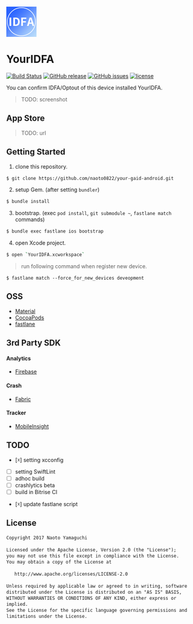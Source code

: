 ![app icon](./assets/appicon/icon_40@2x.png)

# YourIDFA

[![Build Status](https://www.bitrise.io/app/196577456afab774.svg?token=lr2_94T07NcveLipX8R0DQ&branch=master)](https://www.bitrise.io/app/196577456afab774)
[![GitHub release](https://img.shields.io/github/release/naoto0822/your-idfa-ios.svg)](https://github.com/naoto0822/your-idfa-ios/releases)
[![GitHub issues](https://img.shields.io/github/issues/naoto0822/your-idfa-ios.svg)](https://github.com/naoto0822/your-idfa-ios/issues)
[![license](https://img.shields.io/github/license/naoto0822/your-idfa-ios.svg)](https://github.com/naoto0822/your-idfa-ios/blob/master/LICENSE)

You can confirm IDFA/Optout of this device installed YourIDFA.

> TODO: screenshot

## App Store

> TODO: url

## Getting Started

1. clone this repository.

 ```sh
 $ git clone https://github.com/naoto0822/your-gaid-android.git
 ```

2. setup Gem. (after setting `bundler`)

 ```sh
 $ bundle install
 ```

3. bootstrap. (exec `pod install`, `git submodule ~`, `fastlane match` commands)

 ```sh
 $ bundle exec fastlane ios bootstrap
 ```

4. open Xcode project.

 ```sh
 $ open `YourIDFA.xcworkspace`
 ```

> run following command when register new device.

```
$ fastlane match --force_for_new_devices deveopment
```

## OSS

- [Material](https://github.com/CosmicMind/Material)
- [CocoaPods](https://cocoapods.org/)
- [fastlane](https://github.com/fastlane/fastlane)

## 3rd Party SDK

#### Analytics

- [Firebase](https://firebase.google.com/ "Firebase")

#### Crash

- [Fabric](https://fabric.io, "Fabric")

#### Tracker

- [MobileInsight](https://ymi.yahoo.co.jp/)

## TODO

- [☓] setting xcconfig
- [ ] setting SwiftLint
- [ ] adhoc build
- [ ] crashlytics beta
- [ ] build in Bitrise CI
- [☓] update fastlane script

## License

```
Copyright 2017 Naoto Yamaguchi

Licensed under the Apache License, Version 2.0 (the "License");
you may not use this file except in compliance with the License.
You may obtain a copy of the License at

   http://www.apache.org/licenses/LICENSE-2.0

Unless required by applicable law or agreed to in writing, software
distributed under the License is distributed on an "AS IS" BASIS,
WITHOUT WARRANTIES OR CONDITIONS OF ANY KIND, either express or implied.
See the License for the specific language governing permissions and
limitations under the License.
```
